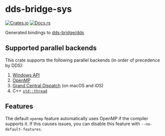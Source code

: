 dds-bridge-sys
==============
[![Crates.io](https://img.shields.io/crates/v/dds-bridge-sys.svg)](https://crates.io/crates/dds-bridge-sys)
[![Docs.rs](https://docs.rs/dds-bridge-sys/badge.svg)](https://docs.rs/dds-bridge-sys)

Generated bindings to [dds-bridge/dds](https://github.com/dds-bridge/dds)

## Supported parallel backends
This crate supports the following parallel backends (in order of precedence by DDS):
1. [Windows API](https://en.wikipedia.org/wiki/Windows_API)
2. [OpenMP](https://en.wikipedia.org/wiki/OpenMP)
3. [Grand Central Dispatch](https://en.wikipedia.org/wiki/Grand_Central_Dispatch) (on macOS and iOS)
4. C++ [`std::thread`](https://en.cppreference.com/w/cpp/thread/thread)

## Features
The default `openmp` feature automatically uses OpenMP if the compiler
supports it.  If this causes issues, you can disable this feature with
`--no-default-features`.